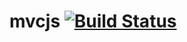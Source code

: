mvcjs [![Build Status](https://api.travis-ci.org/igorzg/node-mvc.svg?branch=master)](https://travis-ci.org/igorzg/node-mvc)
=====
